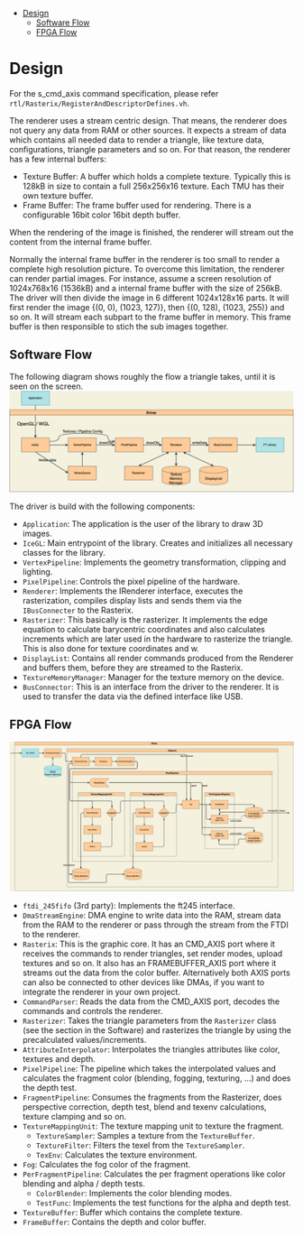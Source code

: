 
- [Design](#design)
  - [Software Flow](#software-flow)
  - [FPGA Flow](#fpga-flow)

# Design
For the s_cmd_axis command specification, please refer `rtl/Rasterix/RegisterAndDescriptorDefines.vh`.

The renderer uses a stream centric design. That means, the renderer does not query any data from RAM or other sources. It expects a stream of data which contains all needed data to render a triangle, like texture data, configurations, triangle parameters and so on. For that reason, the renderer has a few internal buffers:
- Texture Buffer: A buffer which holds a complete texture. Typically this is 128kB in size to contain a full 256x256x16 texture. Each TMU has their own texture buffer.
- Frame Buffer: The frame buffer used for rendering. There is a configurable 16bit color 16bit depth buffer.

When the rendering of the image is finished, the renderer will stream out the content from the internal frame buffer.

Normally the internal frame buffer in the renderer is too small to render a complete high resolution picture. To overcome this limitation, the renderer can render partial images. For instance, assume a screen resolution of 1024x768x16 (1536kB) and a internal frame buffer with the size of 256kB. The driver will then divide the image in 6 different 1024x128x16 parts. It will first render the image {(0, 0), (1023, 127)}, then {(0, 128), (1023, 255)} and so on. It will stream each subpart to the frame buffer in memory. This frame buffer is then responsible to stich the sub images together.

## Software Flow
The following diagram shows roughly the flow a triangle takes, until it is seen on the screen.
![software flow diagram](pictures/softwareFlow.drawio.png)

The driver is build with the following components:
- `Application`: The application is the user of the library to draw 3D images.
- `IceGL`: Main entrypoint of the library. Creates and initializes all necessary classes for the library.
- `VertexPipeline`: Implements the geometry transformation, clipping and lighting.
- `PixelPipeline`: Controls the pixel pipeline of the hardware.
- `Renderer`: Implements the IRenderer interface, executes the rasterization, compiles display lists and sends them via the `IBusConnecter` to the Rasterix.
- `Rasterizer`: This basically is the rasterizer. It implements the edge equation to calculate barycentric coordinates and also calculates increments which are later used in the hardware to rasterize the triangle. This is also done for texture coordinates and w.
- `DisplayList`: Contains all render commands produced from the Renderer and buffers them, before they are streamed to the Rasterix.
- `TextureMemoryManager`: Manager for the texture memory on the device.
- `BusConnector`: This is an interface from the driver to the renderer. It is used to transfer the data via the defined interface like USB.
## FPGA Flow
![fpga flow diagram](pictures/fpgaFlow.drawio.png)
- `ftdi_245fifo` (3rd party): Implements the ft245 interface.
- `DmaStreamEngine`: DMA engine to write data into the RAM, stream data from the RAM to the renderer or pass through the stream from the FTDI to the renderer.
- `Rasterix`: This is the graphic core. It has an CMD_AXIS port where it receives the commands to render triangles, set render modes, upload textures and so on. It also has an FRAMEBUFFER_AXIS port where it streams out the data from the color buffer. Alternatively both AXIS ports can also be connected to other devices like DMAs, if you want to integrate the renderer in your own project.
- `CommandParser`: Reads the data from the CMD_AXIS port, decodes the commands and controls the renderer.
- `Rasterizer`: Takes the triangle parameters from the `Rasterizer` class (see the section in the Software) and rasterizes the triangle by using the precalculated values/increments.
- `AttributeInterpolator`: Interpolates the triangles attributes like color, textures and depth.
- `PixelPipeline`: The pipeline which takes the interpolated values and calculates the fragment color (blending, fogging, texturing, ...) and does the depth test.
- `FragmentPipeline`: Consumes the fragments from the Rasterizer, does perspective correction, depth test, blend and texenv calculations, texture clamping and so on.
- `TextureMappingUnit`: The texture mapping unit to texture the fragment. 
  - `TextureSampler`: Samples a texture from the `TextureBuffer`.
  - `TextureFilter`: Filters the texel from the `TextureSampler`.
  - `TexEnv`: Calculates the texture environment.
- `Fog`: Calculates the fog color of the fragment.
- `PerFragmentPipeline`: Calculates the per fragment operations like color blending and alpha / depth tests.
  - `ColorBlender`: Implements the color blending modes.
  - `TestFunc`: Implements the test functions for the alpha and depth test.
- `TextureBuffer`: Buffer which contains the complete texture.
- `FrameBuffer`: Contains the depth and color buffer.
